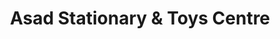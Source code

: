 ---
title: "Asad Stationary & Toys Centre"
url: /karachi/asad-stationary-and-toys-centre/
shop: office supplies
---